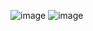 ![image](https://github.com/user-attachments/assets/a872ae49-c9f7-418b-874b-9d983f1a0595)
![image](https://github.com/user-attachments/assets/96ef0b12-84c8-47e9-9365-8d6cf1dcca6e)
